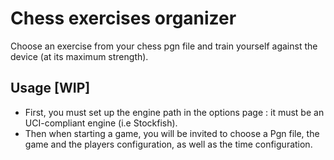 # Chess exercises organizer

Choose an exercise from your chess pgn file and train yourself against the device (at its maximum strength).

## Usage [WIP]

* First, you must set up the engine path in the options page : it must be an UCI-compliant engine (i.e Stockfish).
* Then when starting a game, you will be invited to choose a Pgn file, the game and the players configuration, as well as the time configuration.